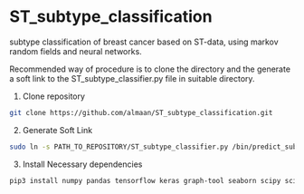 # ST_subtype_classification
subtype classification of breast cancer based on ST-data, using markov random fields and neural networks. 

Recommended way of procedure is to clone the directory and the generate a soft link to the ST_subtype_classifier.py file in suitable directory.

1. Clone repository

```bash
git clone https://github.com/almaan/ST_subtype_classification.git
```
2. Generate Soft Link

```bash
sudo ln -s PATH_TO_REPOSITORY/ST_subtype_classifier.py /bin/predict_subtype
```
3. Install Necessary dependencies

```bash
pip3 install numpy pandas tensorflow keras graph-tool seaborn scipy scikit-learn
```
